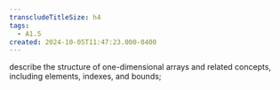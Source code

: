 ```yaml
---
transcludeTitleSize: h4
tags:
  - A1.5
created: 2024-10-05T11:47:23.000-0400
---
```

describe the structure of one-dimensional arrays and related concepts, including elements, indexes, and bounds;